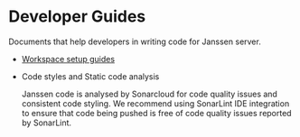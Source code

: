 # Developer Guides

Documents that help developers in writing code for Janssen server. 

- [Workspace setup guides](workspace-setup)
- Code styles and Static code analysis

  Janssen code is analysed by Sonarcloud for code quality issues and consistent code styling. We recommend using SonarLint IDE integration to ensure that code being pushed is free of code quality issues reported by SonarLint.

